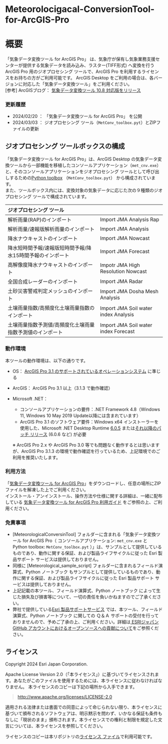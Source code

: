 # Meteorolocigacal-ConversionTool-for-ArcGIS-Pro
# 概要
「気象データ変換ツール for ArcGIS Pro」 は、気象庁が保有し気象業務支援センターが提供する気象データを読み込み、ラスター(TIFF形式) へ変換を行う ArcGIS Pro 用のジオプロセシング ツールで、ArcGIS Pro を利用するライセンスをお持ちの方がご利用可能です。
ArcGIS Desktop をご利用の場合は、各バージョンに対応した「気象データ変換ツール」をご利用ください。  
[参考] ArcGISブログ： [気象データ変換ツール 10.8 対応版をリリース](https://blog.esrij.com/2020/07/29/post-36919/)


### 更新履歴
* 2024/02/20 ： 「気象データ変換ツール for ArcGIS Pro」 を公開
* 2024/03/03 ： ジオプロセシング ツール（`MetConv_toolbox.pyt`）とZIPファイルの更新

## ジオプロセシング ツールボックスの構成

「気象データ変換ツール for ArcGIS Pro」は、ArcGIS Desktop の気象データ変換ツールから一部機能を移植したコンソールアプリケーション（`met_cnv.exe`）と、そのコンソールアプリケーションをジオプロセシング ツールとして呼び出しするための[Python toolbox](https://pro.arcgis.com/ja/pro-app/latest/arcpy/geoprocessing_and_python/a-quick-tour-of-python-toolboxes.htm) （`MetConv_toolbox.pyt`） から構成されています。  
また、ツールボックス内には、変換対象の気象データに応じた次の９種類のジオプロセシング ツールで構成されています。

|ジオプロセシング ツール||
|:---|:---|
|解析雨量(RAP)のインポート|Import JMA Analysis Rap|
|解析雨量/速報版解析雨量のインポート|Import JMA Analysis|
|降水ナウキャストのインポート|Import JMA Nowcast|
|降水短時間予報/速報版短時間予報/降水15時間予報のインポート|Import JMA Forecast|
|高解像度降水ナウキャストのインポート|Impotr JMA High Resolution Nowcast |
|全国合成レーダーのインポート|Import JMA Radar|
|土砂災害警戒判定メッシュのインポート|Import JMA Dosha Mesh Analysis|
|土壌雨量指数/高頻度化土壌雨量指数のインポート|Import JMA Soil water index Analysis|
|土壌雨量指数予測値/高頻度化土壌雨量指数予測値のインポート|Import JMA Soil water index Forecast|
  
### 動作環境
本ツールの動作環境は、以下の通りです。
- OS：
  [ArcGIS Pro 3.1 のサポートされているオペレーションシステム](https://pro.arcgis.com/ja/pro-app/3.1/get-started/arcgis-pro-system-requirements.htm) に準じる
- ArcGIS：
  ArcGIS Pro 3.1 以上（3.1.3 で動作確認）
- Microsoft .NET：
  - コンソールアプリケーションの要件：.NET Framework 4.8（Windows 11, Windows 10 May 2019 Update以降には含まれています）
  - ArcGIS Pro 3.1 のソフトウェア要件：Windows x64 インストーラーを使用した、Microsoft .NET Desktop Runtime [6.0.5](https://dotnet.microsoft.com/en-us/download/dotnet/thank-you/runtime-desktop-6.0.5-windows-x64-installer) または[それ以降のパッチ リリース](https://dotnet.microsoft.com/en-us/download/dotnet/6.0) (6.0.6 など) が必要
  
  ※ ArcGIS Pro 2.x や ArcGIS Pro 3.0 等でも問題なく動作するとは思いますが、ArcGIS Pro 3.1.3 の環境で動作確認を行っているため、上記環境でのご利用を推奨いたします。
  

### 利用方法
「[気象データ変換ツール for ArcGIS Pro](https://github.com/EsriJapan/Meteorolocigacal-ConversionTool-for-ArcGIS-Pro/releases/download/v1.0.1/MeteorologicalConversionTool_forPro.zip)」をダウンロードし、任意の場所にZIPファイルを解凍した上でご利用ください。  
インストール・アンインストール、操作方法や仕様に関する詳細は、一緒に配布している [気象データ変換ツール for ArcGIS Pro 利用ガイド](https://github.com/EsriJapan/Meteorolocigacal-ConversionTool-for-ArcGIS-Pro/blob/main/Doc/%E6%B0%97%E8%B1%A1%E3%83%87%E3%83%BC%E3%82%BF%E5%A4%89%E6%8F%9B%E3%83%84%E3%83%BC%E3%83%AB_forArcGISPro_%E5%88%A9%E7%94%A8%E3%82%AC%E3%82%A4%E3%83%89.pdf) をご参照の上、ご利用ください。
  

### 免責事項
* [MeteorologicalConversinTool] フォルダーに含まれる「気象データ変換ツール for ArcGIS Pro（ コンソールアプリケーション: `met_cnv.exe` と Python toolbox: `MetConv_toolbox.pyt` ）」は、サンプルとして提供しているものであり、動作に関する保証、および製品ライフサイクルに従った Esri 製品サポート サービスは提供しておりません。
* 同様に [Meteorological_sample_script] フォルダーに含まれるフィールド演算式、Python ノートブック もサンプルとして提供しているものであり、動作に関する保証、および製品ライフサイクルに従った Esri 製品サポート サービスは提供しておりません。
* 上記記載の本ツール、フィールド演算式、Python ノートブック によって生じた損失及び損害等について、一切の責任を負いかねますのでご了承ください。
* 弊社で提供している[Esri 製品サポートサービス](https://www.esrij.com/services/maintenance/) では、本ツール、フィールド演算式、Python ノートブック に関しての Ｑ＆Ａ サポートの受付を行っておりませんので、予めご了承の上、ご利用ください。詳細は[
ESRIジャパン GitHub アカウントにおけるオープンソースへの貢献について](https://github.com/EsriJapan/contributing)をご参照ください。

## ライセンス
Copyright 2024 Esri Japan Corporation.

Apache License Version 2.0（「本ライセンス」）に基づいてライセンスされます。あなたがこのファイルを使用するためには、本ライセンスに従わなければなりません。
本ライセンスのコピーは下記の場所から入手できます。

> http://www.apache.org/licenses/LICENSE-2.0

適用される法律または書面での同意によって命じられない限り、本ライセンスに基づいて頒布されるソフトウェアは、明示黙示を問わず、いかなる保証も条件もなしに「現状のまま」頒布されます。本ライセンスでの権利と制限を規定した文言については、本ライセンスを参照してください。

ライセンスのコピーは本リポジトリの[ライセンス ファイル](./LICENSE)で利用可能です。
